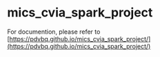 # mics_cvia_spark_project
For documention, please refer to [https://pdvbq.github.io/mics_cvia_spark_project/](https://pdvbq.github.io/mics_cvia_spark_project/)
